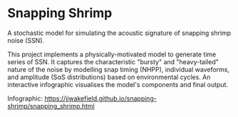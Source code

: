 # Snapping Shrimp

A stochastic model for simulating the acoustic signature of snapping shrimp noise (SSN).

This project implements a physically-motivated model to generate time series of SSN. It captures the characteristic "bursty" and "heavy-tailed" nature of the noise by modelling snap timing (NHPP), individual waveforms, and amplitude (SαS distributions) based on environmental cycles. An interactive infographic visualises the model's components and final output.

Infographic: https://jjwakefield.github.io/snapping-shrimp/snapping_shrimp.html
